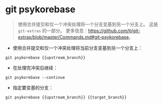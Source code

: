 # git psykorebase

> 使用合并提交和仅一个冲突处理将一个分支变基到另一个分支上。
> 这是 `git-extras` 的一部分。
> 更多信息：<https://github.com/tj/git-extras/blob/master/Commands.md#git-psykorebase>。

- 使用合并提交和仅一个冲突处理将当前分支变基到另一个分支上：

`git psykorebase {{upstream_branch}}`

- 在处理完冲突后继续：

`git psykorebase --continue`

- 指定要变基的分支：

`git psykorebase {{upstream_branch}} {{target_branch}}`